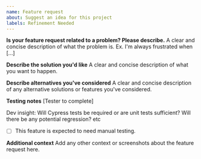 ```yaml
---
name: Feature request
about: Suggest an idea for this project
labels: Refinement Needed
---
```


**Is your feature request related to a problem? Please describe.**
A clear and concise description of what the problem is. Ex. I'm always frustrated when [...]

**Describe the solution you'd like**
A clear and concise description of what you want to happen.

**Describe alternatives you've considered**
A clear and concise description of any alternative solutions or features you've considered.

**Testing notes**
[Tester to complete]

Dev insight: Will Cypress tests be required or are unit tests sufficient? Will there be any potential regression? etc

- [ ] This feature is expected to need manual testing.

**Additional context**
Add any other context or screenshots about the feature request here.
